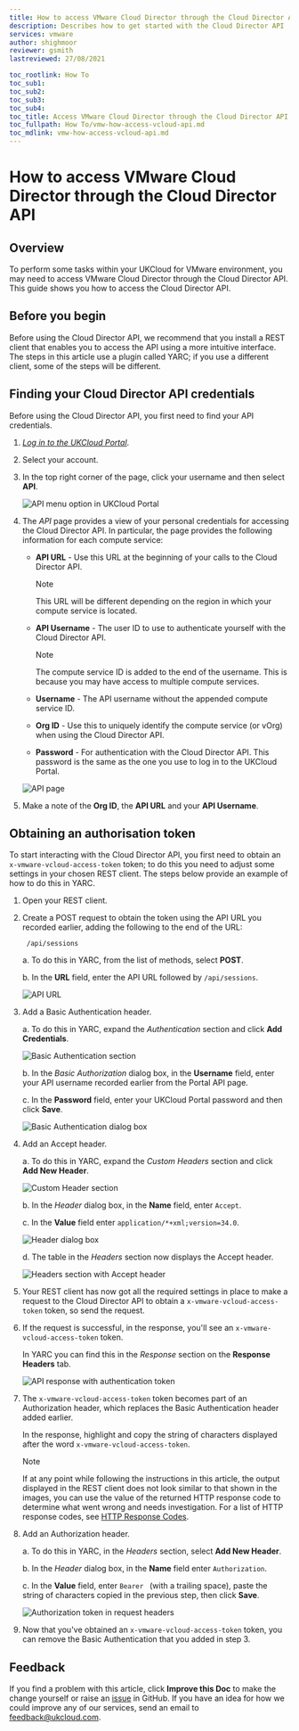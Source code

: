 ```yaml
---
title: How to access VMware Cloud Director through the Cloud Director API
description: Describes how to get started with the Cloud Director API
services: vmware
author: shighmoor
reviewer: gsmith
lastreviewed: 27/08/2021

toc_rootlink: How To
toc_sub1:
toc_sub2:
toc_sub3:
toc_sub4:
toc_title: Access VMware Cloud Director through the Cloud Director API
toc_fullpath: How To/vmw-how-access-vcloud-api.md
toc_mdlink: vmw-how-access-vcloud-api.md
---
```


# How to access VMware Cloud Director through the Cloud Director API

## Overview

To perform some tasks within your UKCloud for VMware environment, you may need to access VMware Cloud Director through the Cloud Director API. This guide shows you how to access the Cloud Director API.

## Before you begin

Before using the Cloud Director API, we recommend that you install a REST client that enables you to access the API using a more intuitive interface. The steps in this article use a plugin called YARC; if you use a different client, some of the steps will be different.

## Finding your Cloud Director API credentials

Before using the Cloud Director API, you first need to find your API credentials.

1. [*Log in to the UKCloud Portal*](../portal/ptl-gs.md#logging-in-to-the-ukcloud-portal).

2. Select your account.

3. In the top right corner of the page, click your username and then select **API**.

    ![API menu option in UKCloud Portal](images/vmw-portal-mnu-api.png)

4. The *API* page provides a view of your personal credentials for accessing the Cloud Director API. In particular, the page provides the following information for each compute service:

    - **API URL** - Use this URL at the beginning of your calls to the Cloud Director API.

        > [!NOTE]
        > This URL will be different depending on the region in which your compute service is located.

    - **API Username** - The user ID to use to authenticate yourself with the Cloud Director API.

        > [!NOTE]
        > The compute service ID is added to the end of the username. This is because you may have access to multiple compute services.

    - **Username** - The API username without the appended compute service ID.

    - **Org ID** - Use this to uniquely identify the compute service (or vOrg) when using the Cloud Director API.

    - **Password** - For authentication with the Cloud Director API. This password is the same as the one you use to log in to the UKCloud Portal.

    ![API page](images/vmw-portal-api-details.png)

5. Make a note of the **Org ID**, the **API URL** and your **API Username**.

## Obtaining an authorisation token

To start interacting with the Cloud Director API, you first need to obtain an `x-vmware-vcloud-access-token` token; to do this you need to adjust some settings in your chosen REST client. The steps below provide an example of how to do this in YARC.

1. Open your REST client.

2. Create a POST request to obtain the token using the API URL you recorded earlier, adding the following to the end of the URL:

        /api/sessions

   a. To do this in YARC, from the list of methods, select **POST**.

   b. In the **URL** field, enter the API URL followed by `/api/sessions`.

    ![API URL](images/vmw-restclient-request-method-post1.png)

3. Add a Basic Authentication header.

   a. To do this in YARC, expand the *Authentication* section and click **Add Credentials**.

      ![Basic Authentication section](images/vmw-restclient-basic-authentication1.png)

   b. In the *Basic Authorization* dialog box, in the **Username** field, enter your API username recorded earlier from the Portal API page.

   c. In the **Password** field, enter your UKCloud Portal password and then click **Save**.

      ![Basic Authentication dialog box](images/vmw-restclient-authentication-details1.png)

4. Add an Accept header.

   a. To do this in YARC, expand the *Custom Headers* section and click **Add New Header**.

      ![Custom Header section](images/vmw-restclient-custom-header1.png)

   b. In the *Header* dialog box, in the **Name** field, enter `Accept`.

   c. In the **Value** field enter `application/*+xml;version=34.0`.

      ![Header dialog box](images/vmw-restclient-request-headers1.png)

   d. The table in the *Headers* section now displays the Accept header.

     ![Headers section with Accept header](images/vmw-restclient-accept-header1.png)

5. Your REST client has now got all the required settings in place to make a request to the Cloud Director API to obtain a `x-vmware-vcloud-access-token` token, so send the request.

6. If the request is successful, in the response, you'll see an `x-vmware-vcloud-access-token` token.

   In YARC you can find this in the *Response* section on the **Response Headers** tab.

   ![API response with authentication token](images/vmw-restclient-authentication-token.png)

7. The `x-vmware-vcloud-access-token` token becomes part of an Authorization header, which replaces the Basic Authentication header added earlier.

   In the response, highlight and copy the string of characters displayed after the word `x-vmware-vcloud-access-token`.

   > [!NOTE]
   > If at any point while following the instructions in this article, the output displayed in the REST client does not look similar to that shown in the images, you can use the value of the returned HTTP response code to determine what went wrong and needs investigation. For a list of HTTP response codes, see [HTTP Response Codes](https://developer.mozilla.org/en-US/docs/Web/HTTP/Status).

8. Add an Authorization header.

   a. To do this in YARC, in the *Headers* section, select **Add New Header**.

   b. In the *Header* dialog box, in the **Name** field enter `Authorization`.

   c. In the **Value** field, enter `Bearer ` (with a trailing space), paste the string of characters copied in the previous step, then click **Save**.

      ![Authorization token in request headers](images/vmw-restclient-request-headers-token1.png)

9. Now that you've obtained an `x-vmware-vcloud-access-token` token, you can remove the Basic Authentication that you added in step 3.

## Feedback

If you find a problem with this article, click **Improve this Doc** to make the change yourself or raise an [issue](https://github.com/UKCloud/documentation/issues) in GitHub. If you have an idea for how we could improve any of our services, send an email to <feedback@ukcloud.com>.
